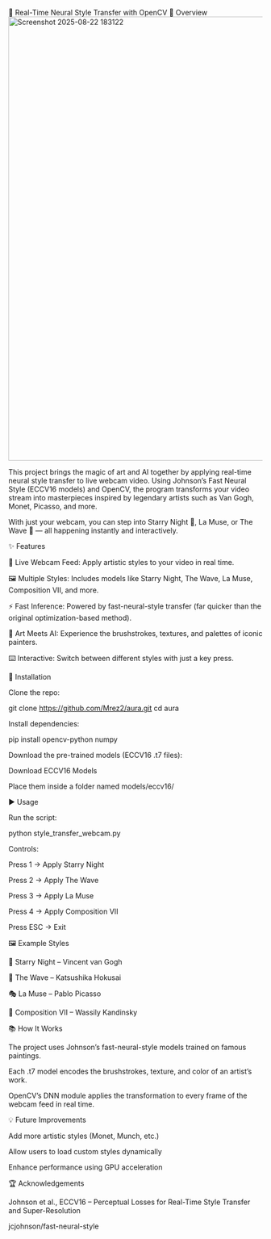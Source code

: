🎨 Real-Time Neural Style Transfer with OpenCV
📌 Overview
<img width="1107" height="880" alt="Screenshot 2025-08-22 183122" src="https://github.com/user-attachments/assets/4631785f-12f1-4149-a1c0-79a543c7dbcc" />

This project brings the magic of art and AI together by applying real-time neural style transfer to live webcam video.
Using Johnson’s Fast Neural Style (ECCV16 models) and OpenCV, the program transforms your video stream into masterpieces inspired by legendary artists such as Van Gogh, Monet, Picasso, and more.

With just your webcam, you can step into Starry Night 🌌, La Muse, or The Wave 🌊 — all happening instantly and interactively.

✨ Features

🎥 Live Webcam Feed: Apply artistic styles to your video in real time.

🖼️ Multiple Styles: Includes models like Starry Night, The Wave, La Muse, Composition VII, and more.

⚡ Fast Inference: Powered by fast-neural-style transfer (far quicker than the original optimization-based method).

🎨 Art Meets AI: Experience the brushstrokes, textures, and palettes of iconic painters.

⌨️ Interactive: Switch between different styles with just a key press.

🚀 Installation

Clone the repo:

git clone https://github.com/Mrez2/aura.git
cd aura


Install dependencies:

pip install opencv-python numpy


Download the pre-trained models (ECCV16 .t7 files):

Download ECCV16 Models

Place them inside a folder named models/eccv16/

▶️ Usage

Run the script:

python style_transfer_webcam.py


Controls:

Press 1 → Apply Starry Night

Press 2 → Apply The Wave

Press 3 → Apply La Muse

Press 4 → Apply Composition VII

Press ESC → Exit

🖼️ Example Styles

🌌 Starry Night – Vincent van Gogh

🌊 The Wave – Katsushika Hokusai

🎭 La Muse – Pablo Picasso

🎨 Composition VII – Wassily Kandinsky

📚 How It Works

The project uses Johnson’s fast-neural-style models trained on famous paintings.

Each .t7 model encodes the brushstrokes, texture, and color of an artist’s work.

OpenCV’s DNN module applies the transformation to every frame of the webcam feed in real time.

💡 Future Improvements

Add more artistic styles (Monet, Munch, etc.)

Allow users to load custom styles dynamically

Enhance performance using GPU acceleration

🏆 Acknowledgements

Johnson et al., ECCV16 – Perceptual Losses for Real-Time Style Transfer and Super-Resolution

jcjohnson/fast-neural-style
